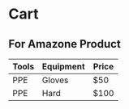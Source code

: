 # Cart
## For Amazone Product
|Tools | Equipment | Price|
|-------|----------|------| 
|PPE|Gloves|$50|
|PPE|Hard|$100|
